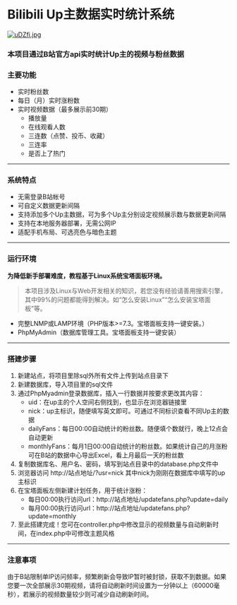 # Bilibili Up主数据实时统计系统
[![uDZfi.jpg](https://s1.328888.xyz/2022/08/05/uDZfi.jpg)](https://imgloc.com/i/uDZfi)
### 本项目通过B站官方api实时统计Up主的视频与粉丝数据

### 主要功能
- 实时粉丝数
- 每日（月）实时涨粉数
- 实时视频数据（最多展示前30期）
	- 播放量 
	- 在线观看人数
	- 三连数（点赞、投币、收藏）
	- 三连率
	- 是否上了热门

----

### 系统特点
- 无需登录B站帐号
- 可自定义数据更新间隔
- 支持添加多个Up主数据，可为多个Up主分别设定视频展示数与数据更新间隔
- 支持在本地服务器部署，无需公网IP
- 适配手机布局、可选亮色与暗色主题

------------



### 运行环境

**为降低新手部署难度，教程基于Linux系统宝塔面板环境。**
> 本项目涉及Linux与Web开发相关的知识，若您没有经验请善用搜索引擎，其中99%的问题都能得到解决。如“怎么安装Linux”“怎么安装宝塔面板”等。

- 完整LNMP或LAMP环境（PHP版本>=7.3。宝塔面板支持一键安装。）
- PhpMyAdmin（数据库管理工具。宝塔面板支持一键安装）

------------



### 搭建步骤

1. 新建站点，将项目里除sql外所有文件上传到站点目录下
2. 新建数据库，导入项目里的sql文件
3. 通过PhpMyadmin登录数据库，插入一行数据并按要求更改其内容：
	 - uid：在up主的个人空间右侧找到，也显示在浏览器链接里
	 - nick：up主标识，随便填写英文即可。可通过不同标识查看不同Up主的数据
	 - dailyFans：每日00:00自动统计的粉丝数。随便填个数就行，晚上12点会自动更新
	 - monthlyFans：每月1日00:00自动统计的粉丝数。如果统计自己的月涨粉可在B站的数据中心导出Excel，看上月最后一天的粉丝数
4. 复制数据库名、用户名、密码，填写到站点目录中的database.php文件中
5. 浏览器访问 http://站点地址/?usr=nick 其中nick为刚刚在数据库中填写的up主标识
6. 在宝塔面板左侧新建计划任务，用于统计涨粉：
	- 每日00:00执行访问url：http://站点地址/updatefans.php?update=daily 
	- 每月00:00执行访问url：http://站点地址/updatefans.php?update=monthly 
6. 至此搭建完成！您可在controller.php中修改显示的视频数量与自动刷新时间，在index.php中可修改主题风格
------------



### 注意事项
由于B站限制单IP访问频率，频繁刷新会导致IP暂时被封锁，获取不到数据。如果您要一次全部展示30期视频，请将自动刷新时间设置为一分钟以上（60000毫秒），若展示的视频数量较少则可减少自动刷新时间。
